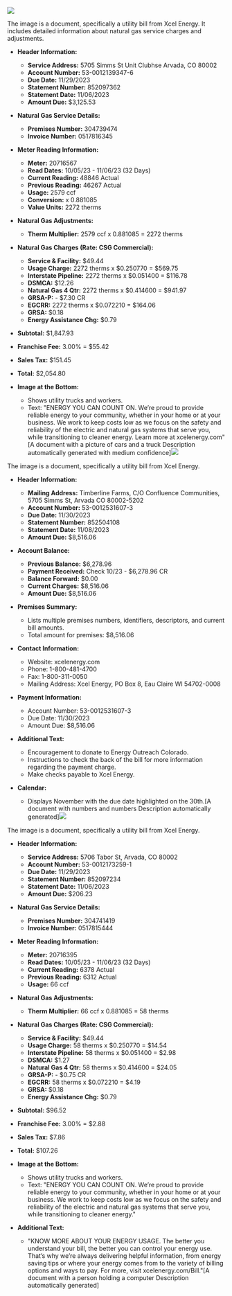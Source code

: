 ![](images/img-0.jpeg)

The image is a document, specifically a utility bill from Xcel Energy. It includes detailed information about natural gas service charges and adjustments.

- **Header Information:**
  - **Service Address:** 5705 Simms St Unit Clubhse Arvada, CO 80002
  - **Account Number:** 53-0012139347-6
  - **Due Date:** 11/29/2023
  - **Statement Number:** 852097362
  - **Statement Date:** 11/06/2023
  - **Amount Due:** $3,125.53

- **Natural Gas Service Details:**
  - **Premises Number:** 304739474
  - **Invoice Number:** 0517816345

- **Meter Reading Information:**
  - **Meter:** 20716567
  - **Read Dates:** 10/05/23 - 11/06/23 (32 Days)
  - **Current Reading:** 48846 Actual
  - **Previous Reading:** 46267 Actual
  - **Usage:** 2579 ccf
  - **Conversion:** x 0.881085
  - **Value Units:** 2272 therms

- **Natural Gas Adjustments:**
  - **Therm Multiplier:** 2579 ccf x 0.881085 = 2272 therms

- **Natural Gas Charges (Rate: CSG Commercial):**
  - **Service & Facility:** $49.44
  - **Usage Charge:** 2272 therms x $0.250770 = $569.75
  - **Interstate Pipeline:** 2272 therms x $0.051400 = $116.78
  - **DSMCA:** $12.26
  - **Natural Gas 4 Qtr:** 2272 therms x $0.414600 = $941.97
  - **GRSA-P:** - $7.30 CR
  - **EGCRR:** 2272 therms x $0.072210 = $164.06
  - **GRSA:** $0.18
  - **Energy Assistance Chg:** $0.79

- **Subtotal:** $1,847.93
- **Franchise Fee:** 3.00% = $55.42
- **Sales Tax:** $151.45
- **Total:** $2,054.80

- **Image at the Bottom:**
  - Shows utility trucks and workers.
  - Text: "ENERGY YOU CAN COUNT ON. We’re proud to provide reliable energy to your community, whether in your home or at your business. We work to keep costs low as we focus on the safety and reliability of the electric and natural gas systems that serve you, while transitioning to cleaner energy. Learn more at xcelenergy.com"[A document with a picture of cars and a truck Description automatically generated with medium confidence]![](images/img-1.jpeg)

The image is a document, specifically a utility bill from Xcel Energy.

- **Header Information:**
  - **Mailing Address:** Timberline Farms, C/O Confluence Communities, 5705 Simms St, Arvada CO 80002-5202
  - **Account Number:** 53-0012531607-3
  - **Due Date:** 11/30/2023
  - **Statement Number:** 852504108
  - **Statement Date:** 11/08/2023
  - **Amount Due:** $8,516.06

- **Account Balance:**
  - **Previous Balance:** $6,278.96
  - **Payment Received:** Check 10/23 - $6,278.96 CR
  - **Balance Forward:** $0.00
  - **Current Charges:** $8,516.06
  - **Amount Due:** $8,516.06

- **Premises Summary:**
  - Lists multiple premises numbers, identifiers, descriptors, and current bill amounts.
  - Total amount for premises: $8,516.06

- **Contact Information:**
  - Website: xcelenergy.com
  - Phone: 1-800-481-4700
  - Fax: 1-800-311-0050
  - Mailing Address: Xcel Energy, PO Box 8, Eau Claire WI 54702-0008

- **Payment Information:**
  - Account Number: 53-0012531607-3
  - Due Date: 11/30/2023
  - Amount Due: $8,516.06

- **Additional Text:**
  - Encouragement to donate to Energy Outreach Colorado.
  - Instructions to check the back of the bill for more information regarding the payment charge.
  - Make checks payable to Xcel Energy.

- **Calendar:**
  - Displays November with the due date highlighted on the 30th.[A document with numbers and numbers Description automatically generated]![](images/img-2.jpeg)

The image is a document, specifically a utility bill from Xcel Energy.

- **Header Information:**
  - **Service Address:** 5706 Tabor St, Arvada, CO 80002
  - **Account Number:** 53-0012173259-1
  - **Due Date:** 11/29/2023
  - **Statement Number:** 852097234
  - **Statement Date:** 11/06/2023
  - **Amount Due:** $206.23

- **Natural Gas Service Details:**
  - **Premises Number:** 304741419
  - **Invoice Number:** 0517815444

- **Meter Reading Information:**
  - **Meter:** 20716395
  - **Read Dates:** 10/05/23 - 11/06/23 (32 Days)
  - **Current Reading:** 6378 Actual
  - **Previous Reading:** 6312 Actual
  - **Usage:** 66 ccf

- **Natural Gas Adjustments:**
  - **Therm Multiplier:** 66 ccf x 0.881085 = 58 therms

- **Natural Gas Charges (Rate: CSG Commercial):**
  - **Service & Facility:** $49.44
  - **Usage Charge:** 58 therms x $0.250770 = $14.54
  - **Interstate Pipeline:** 58 therms x $0.051400 = $2.98
  - **DSMCA:** $1.27
  - **Natural Gas 4 Qtr:** 58 therms x $0.414600 = $24.05
  - **GRSA-P:** - $0.75 CR
  - **EGCRR:** 58 therms x $0.072210 = $4.19
  - **GRSA:** $0.18
  - **Energy Assistance Chg:** $0.79

- **Subtotal:** $96.52
- **Franchise Fee:** 3.00% = $2.88
- **Sales Tax:** $7.86
- **Total:** $107.26

- **Image at the Bottom:**
  - Shows utility trucks and workers.
  - Text: "ENERGY YOU CAN COUNT ON. We’re proud to provide reliable energy to your community, whether in your home or at your business. We work to keep costs low as we focus on the safety and reliability of the electric and natural gas systems that serve you, while transitioning to cleaner energy."

- **Additional Text:**
  - "KNOW MORE ABOUT YOUR ENERGY USAGE. The better you understand your bill, the better you can control your energy use. That’s why we’re always delivering helpful information, from energy saving tips or where your energy comes from to the variety of billing options and ways to pay. For more, visit xcelenergy.com/Bill."[A document with a person holding a computer Description automatically generated]
